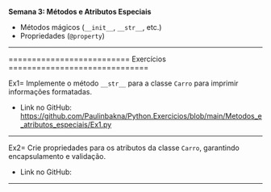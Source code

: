**Semana 3: Métodos e Atributos Especiais**

- Métodos mágicos (`__init__`, `__str__`, etc.)
- Propriedades (`@property`)

---

========================== Exercícios ==============================

Ex1= Implemente o método `__str__` para a classe `Carro` para imprimir informações formatadas.

- Link no GitHub: https://github.com/Paulinbakna/Python.Exercicios/blob/main/Metodos_e_atributos_especiais/Ex1.py

---

Ex2= Crie propriedades para os atributos da classe `Carro`, garantindo encapsulamento e validação.

- Link no GitHub:

---
